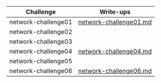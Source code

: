 | Challenge           | Write-ups                                        |
| ------------------- | ------------------------------------------------ |
| network-challenge01 | [network-challenge01.md](network-challenge01.md) |
| network-challenge02 |                                                  |
| network-challenge03 |                                                  |
| network-challenge04 | [network-challenge04.md](network-challenge04.md) |
| network-challenge05 |                                                  |
| network-challenge06 | [network-challenge06.md](network-challenge06.md) |

